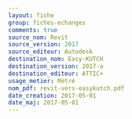 ```yaml
---
layout: fiche
group: fiches-echanges
comments: true
source_nom: Revit
source_version: 2017
source_editeur: Autodesk
destination_nom: Easy-KUTCH
destination_version: 2017-a
destination_editeur: ATTIC+
usage_metier: Métré
nom_pdf: revit-vers-easykutch.pdf
date_creation: 2017-05-01
date_maj: 2017-05-01
---
```


